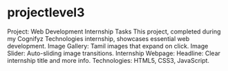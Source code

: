# projectlevel3
Project: Web Development Internship Tasks  This project, completed during my Cognifyz Technologies internship, showcases essential web development. Image Gallery: Tamil images that expand on click. Image Slider: Auto-sliding image transitions. Internship Webpage: Headline: Clear internship title and more info. Technologies: HTML5, CSS3, JavaScript.
